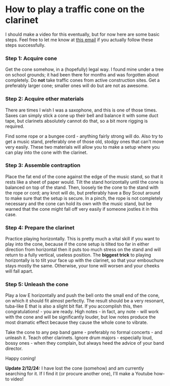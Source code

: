 # How to play a traffic cone on the clarinet

I should make a video for this eventually, but for now here are some basic steps. Feel free to let me know at [this email](mailto:ultrasonicecho1@gmail.com) if you actually follow these steps successfully.

### Step 1: Acquire cone

Get the cone somehow, in a (hopefully) legal way. I found mine under a tree on school grounds; it had been there for months and was forgotten about completely. Do **not** take traffic cones from active construction sites. Get a preferably larger cone; smaller ones will do but are not as awesome.

### Step 2: Acquire other materials

There are times I wish I was a saxophone, and this is one of those times. Saxes can simply stick a cone up their bell and balance it with some duct tape, but clarinets absolutely cannot do that, so a bit more rigging is required.

Find some rope or a bungee cord - anything fairly strong will do. Also try to get a music stand, preferably one of those old, stodgy ones that can't move very easily. These two materials will allow you to make a setup where you can play into the cone with the clarinet. 

### Step 3: Assemble contraption

Place the fat end of the cone against the edge of the music stand, so that it rests like a sheet of paper would. Tilt the stand horizontally until the cone is balanced on top of the stand. Then, loosely tie the cone to the stand with the rope or cord; any knot will do, but preferably have a Boy Scout around to make sure that the setup is secure. In a pinch, the rope is not completely necessary and the cone can hold its own with the music stand, but be warned that the cone might fall off very easily if someone jostles it in this case.

### Step 4: Prepare the clarinet

Practice playing horizontally. This is pretty much a vital skill if you want to play into the cone, because if the cone setup is tilted too far in either direction from horizontal then it puts too much stress on the stand and will return to a fully vertical, useless position. The **biggest trick** to playing horizontally is to tilt your face up with the clarinet, so that your embouchure stays mostly the same. Otherwise, your tone will worsen and your cheeks will fall apart.

### Step 5: Unleash the cone

Play a low E horizontally and push the bell onto the small end of the cone, on which it should fit almost perfectly. The result should be a very resonant, tuba-like E that is also a slight bit flat. If you accomplish this, then congratulations! - you are ready. High notes - in fact, any note - will work with the cone and will be significantly louder, but low notes produce the most dramatic effect because they cause the whole cone to vibrate.

Take the cone to any pep band game - preferably no formal concerts - and unleash it. Teach other clarinets. Ignore drum majors - especially loud, bossy ones - when they complain, but always heed the advice of your band director.

Happy coning! 

**Update 2/12/24:** I have lost the cone (somehow) and am currently searching for it. If I find it (or procure another one), I'll make a Youtube how-to video!
